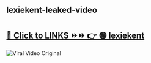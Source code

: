 
 ## lexiekent-leaked-video 

# <h2><a href="https://clipsfans.com/lexiekent&ref=git">🔗 Click to LINKS ⏩⏩ 👉 🟢 lexiekent </a></h2>

<a href="https://clipsfans.com/lexiekent&ref=git" rel="nofollow" data-target="animated-image.originalLink"><img src="https://i.ibb.co.com/xMMVF88/686577567.gif" alt="Viral Video Original" style="max-width: 100%; display: inline-block;" data-target="animated-image.originalImage"></a>
